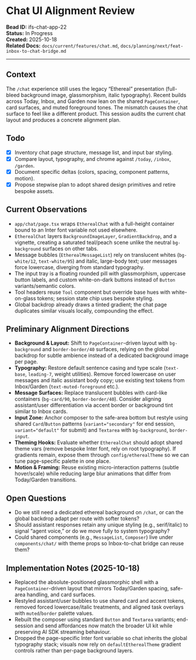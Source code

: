 # Chat UI Alignment Review

**Bead ID:** ifs-chat-app-22  
**Status:** In Progress  
**Created:** 2025-10-18  
**Related Docs:** `docs/current/features/chat.md`, `docs/planning/next/feat-inbox-to-chat-bridge.md`

---

## Context

The `/chat` experience still uses the legacy “Ethereal” presentation (full-bleed background image, glassmorphism, italic typography). Recent builds across Today, Inbox, and Garden now lean on the shared `PageContainer`, card surfaces, and muted foreground tones. The mismatch causes the chat surface to feel like a different product. This session audits the current chat layout and produces a concrete alignment plan.

## Todo

- [x] Inventory chat page structure, message list, and input bar styling.
- [x] Compare layout, typography, and chrome against `/today`, `/inbox`, `/garden`.
- [x] Document specific deltas (colors, spacing, component patterns, motion).
- [x] Propose stepwise plan to adopt shared design primitives and retire bespoke assets.

## Current Observations

- `app/chat/page.tsx` wraps `EtherealChat` with a full-height container bound to an Inter font variable not used elsewhere.
- `EtherealChat` layers `BackgroundImageLayer`, `GradientBackdrop`, and a vignette, creating a saturated teal/peach scene unlike the neutral `bg-background` surfaces on other tabs.
- Message bubbles (`EtherealMessageList`) rely on translucent whites (`bg-white/12`, `text-white/95`) and italic, large-body text; user messages force lowercase, diverging from standard typography.
- The input tray is a floating rounded pill with glassmorphism, uppercase button labels, and custom white-on-dark buttons instead of `Button` variants/semantic colors.
- Tool headers reuse `Tool` component but override base hues with white-on-glass tokens; session state chip uses bespoke styling.
- Global backdrop already draws a tinted gradient; the chat page duplicates similar visuals locally, compounding the effect.

## Preliminary Alignment Directions

- **Background & Layout:** Shift to `PageContainer`-driven layout with `bg-background` and `border-border/40` surfaces, relying on the global backdrop for subtle ambience instead of a dedicated background image per page.
- **Typography:** Restore default sentence casing and type scale (`text-base`, `leading-7`, weight utilities). Remove forced lowercase on user messages and italic assistant body copy; use existing text tokens from Inbox/Garden (`text-muted-foreground` etc.).
- **Message Surfaces:** Replace translucent bubbles with card-like containers (`bg-card/90`, `border-border/40`). Consider aligning assistant/user differentiation via accent border or background tint similar to Inbox cards.
- **Input Zone:** Anchor composer to the safe-area bottom but restyle using shared `Card`/`Button` patterns (`variant="secondary"` for end session, `variant="default"` for submit) and `Textarea` with `bg-background`, `border-input`.
- **Theming Hooks:** Evaluate whether `EtherealChat` should adopt shared theme vars (remove bespoke Inter font, rely on root typography). If gradients remain, expose them through `config/etherealTheme` so we can tune page-specific palette in one place.
- **Motion & Framing:** Reuse existing micro-interaction patterns (subtle hover/scale) while reducing large blur animations that differ from Today/Garden transitions.

## Open Questions

- Do we still need a dedicated ethereal background on `/chat`, or can the global backdrop adapt per route with softer tokens?
- Should assistant responses retain any unique styling (e.g., serif/italic) to signal “agent voice,” or do we move fully to system typography?
- Could shared components (e.g., `MessageList`, `Composer`) live under `components/chat/` with theme props so Inbox-to-chat bridge can reuse them?

## Implementation Notes (2025-10-18)

- Replaced the absolute-positioned glassmorphic shell with a `PageContainer`-driven layout that mirrors Today/Garden spacing, safe-area handling, and card surfaces.
- Restyled assistant/user bubbles to use shared card and accent tokens, removed forced lowercase/italic treatments, and aligned task overlays with `muted`/`border` palette values.
- Rebuilt the composer using standard `Button` and `Textarea` variants; end-session and send affordances now match the broader UI kit while preserving AI SDK streaming behaviour.
- Dropped the page-specific Inter font variable so chat inherits the global typography stack; visuals now rely on `defaultEtherealTheme` gradient controls rather than per-page background layers.
